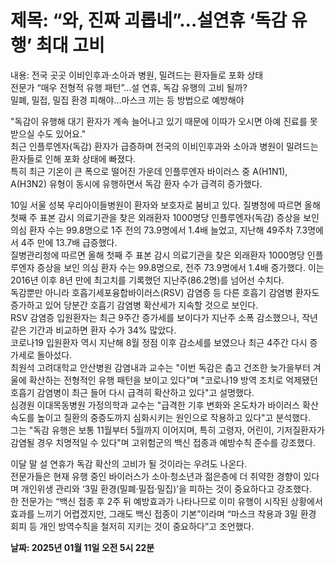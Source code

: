 # **제목: “와, 진짜 괴롭네”…설연휴 ‘독감 유행’ 최대 고비**

  내용: 전국 곳곳 이비인후과·소아과 병원, 밀려드는 환자들로 포화 상태  
전문가 “매우 전형적 유행 패턴”…설 연휴, 독감 유행의 고비 될까?  
밀폐, 밀접, 밀집 환경 피해야…마스크 끼는 등 방법으로 예방해야  

"독감이 유행해 대기 환자가 계속 늘어나고 있기 때문에 이따가 오시면 아예 진료를 못 받으실 수도 있어요."  
최근 인플루엔자(독감) 환자가 급증하며 전국의 이비인후과와 소아과 병원이 밀려드는 환자들로 인해 포화 상태에 빠졌다.  
특히 최근 기온이 큰 폭으로 떨어진 가운데 인플루엔자 바이러스 중 A(H1N1), A(H3N2) 유형이 동시에 유행하면서 독감 환자 수가 급격히 증가했다.  

10일 서울 성북 우리아이들병원이 환자와 보호자로 붐비고 있다. 질병청에 따르면 올해 첫째 주 표본 감시 의료기관을 찾은 외래환자 1000명당 인플루엔자(독감) 증상을 보인 의심 환자 수는 99.8명으로 1주 전의 73.9명에서 1.4배 늘었고, 지난해 49주차 7.3명에서 4주 만에 13.7배 급증했다.  
질병관리청에 따르면 올해 첫째 주 표본 감시 의료기관을 찾은 외래환자 1000명당 인플루엔자 증상을 보인 의심 환자 수는 99.8명으로, 전주 73.9명에서 1.4배 증가했다. 이는 2016년 이후 8년 만에 최고치를 기록했던 지난주(86.2명)를 넘어선 수치다.  
독감뿐만 아니라 호흡기세포융합바이러스(RSV) 감염증 등 다른 호흡기 감염병 환자도 증가하고 있어 당분간 호흡기 감염병 확산세가 지속할 것으로 보인다.  
RSV 감염증 입원환자는 최근 9주간 증가세를 보이다가 지난주 소폭 감소했으나, 작년 같은 기간과 비교하면 환자 수가 34% 많았다.  
코로나19 입원환자 역시 지난해 8월 정점 이후 감소세를 보였으나 최근 4주간 다시 증가세로 돌아섰다.  
최원석 고려대학교 안산병원 감염내과 교수는 "이번 독감은 춥고 건조한 늦가을부터 겨울에 확산하는 전형적인 유행 패턴을 보이고 있다"며 "코로나19 방역 조치로 억제됐던 호흡기 감염병이 최근 들어 다시 급격히 확산하고 있다"고 설명했다.  
심경원 이대목동병원 가정의학과 교수는 "급격한 기후 변화와 온도차가 바이러스 확산 속도를 높이고 질환의 중증도까지 심화시키는 원인으로 작용하고 있다"고 분석했다.  
그는 "독감 유행은 보통 11월부터 5월까지 이어지며, 특히 고령자, 어린이, 기저질환자가 감염될 경우 치명적일 수 있다"며 고위험군의 백신 접종과 예방수칙 준수를 강조했다.  

이달 말 설 연휴가 독감 확산의 고비가 될 것이라는 우려도 나온다.  
전문가들은 현재 유행 중인 바이러스가 소아·청소년과 젊은층에 더 취약한 경향이 있다며 개인위생 관리와 ‘3밀 환경(밀폐·밀접·밀집)’을 피하는 것이 중요하다고 강조했다.  
한 전문가는 “백신 접종 후 2주 뒤 예방효과가 나타나므로 이미 유행이 시작된 상황에서 효과를 느끼기 어렵겠지만, 그래도 백신 접종이 기본”이라며 “마스크 착용과 3밀 환경 회피 등 개인 방역수칙을 철저히 지키는 것이 중요하다”고 조언했다.

  **날짜: 2025년 01월 11일 오전 5시 22분**